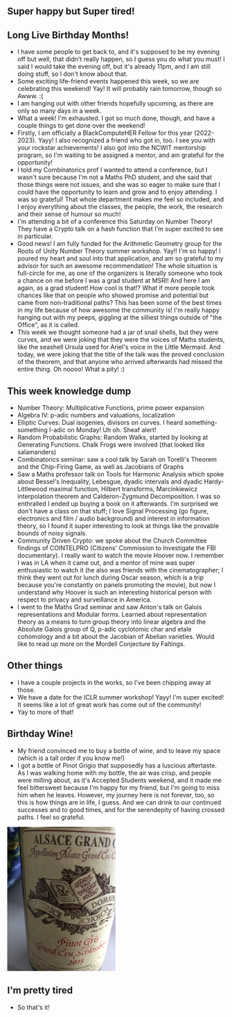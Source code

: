 ## Super happy but Super tired!

## Long Live Birthday Months!
- I have some people to get back to, and it's supposed to be my evening off but well, that didn't really happen,
so I guess you do what you must! I said I would take the evening off, but it's already 11pm, and I am still doing stuff, so I don't know about that.
- Some exciting life-friend events happened this week, so we are celebrating this weekend! Yay! It will probably rain tomorrow, though so Awww. :(
- I am hanging out with other friends hopefully upcoming, as there are only so many days in a week.
- What a week! I'm exhausted. I got so much done, though, and have a couple things to get done over the weekend!
- Firstly, I am officially a BlackComputeHER Fellow for this year (2022-2023). Yayy! I also recognized a friend who got in, too. I see you with your 
rockstar achievements! I also got into the NCWIT mentorship program, so I'm waiting to be assigned a mentor, and am grateful for the opportunity!
- I told my Combinatorics prof I wanted to attend a conference, but I wasn't sure because I'm not a Maths PhD student, and she said that those things
were not issues, and she was so eager to make sure that I could have the opportunity to learn and grow and to enjoy attending. I was so grateful!
That whole department makes me feel so included, and I enjoy everything about the classes, the people, the work, the research and their sense of humour
so much!
- I'm attending a bit of a conference this Saturday on Number Theory! They have a Crypto talk on a hash function that I'm super excited to see in particular.
- Good news! I am fully funded for the Arithmetic Geometry group for the Roots of Unity Number Theory summer workshop. Yay!! I'm so happy! I poured my
heart and soul into that application, and am so grateful to my advisor for such an awesome recommendation! The whole situation is full-circle for me,
as one of the organizers is literally someone who took a chance on me before I was a grad student at MSRI! And here I am again, as a grad student!
How cool is that!? What if more people took chances like that on people who showed promise and potential but came from non-traditional paths? This has
been some of the best times in my life because of how awesome the community is! I'm really happy hanging out with my peeps, giggling at the silliest things
outside of "the Office", as it is called.
- This week we thought someone had a jar of snail shells, but they were curves, and we were joking that they were the voices of Maths students, like the
seashell Ursula used for Ariel's voice in the Little Mermaid. And today, we were joking that the title of the talk was the proved conclusion of the theorem,
and that anyone who arrived afterwards had missed the entire thing. Oh noooo! What a pity! :)

## This week knowledge dump
- Number Theory: Multiplicative Functions, prime power expansion
- Algebra IV: p-adic numbers and valuations, localization
- Elliptic Curves: Dual isogenies, divisors on curves. I heard something-something l-adic on Monday! Uh oh. Sheaf alert!
- Random Probabilistic Graphs: Random Walks, started by looking at Generating Functions. Chalk Frogs were involved (that looked like
salamanders)
- Combinatorics seminar: saw a cool talk by Sarah on Torelli's Theorem and the Chip-Firing Game, as well as Jacobians of Graphs
- Saw a Maths professor talk on Tools for Harmonic Analysis which spoke about Bessel's Inequality, Lebesgue, dyadic intervals and dyadic
Hardy-Littlewood maximal function, Hilbert transforms, Marcinkiewicz interpolation theorem and Calderon-Zygmund Decomposition. I was so enthralled
I ended up buying a book on it afterwards. I'm surprised we don't have a class on that stuff; I love Signal Processing (go figure, electronics and 
film / audio background) and interest in information theory, so I found it super interesting to look at things like the provable bounds of noisy signals.
- Community Driven Crypto: we spoke about the Church Committee findings of COINTELPRO (Citizens' Commission to Investigate the FBI documentary). I really
want to watch the movie Hoover now. I remember I was in LA when it came out, and a mentor of mine was super enthusiastic to watch it (he also was friends
with the cinematographer; I think they went out for lunch during Oscar season, which is a trip because you're constantly on panels promoting the movie), but now I understand
why Hoover is such an interesting historical person with respect to privacy and surveillance in America.
- I went to the Maths Grad seminar and saw Anton's talk on Galois representations and Modular forms. Learned about representation theory as a means
to turn group theory into linear algebra and the Absolute Galois group of Q, p-adic cyclotomic char and etale cohomology and a bit about the Jacobian
of Abelian varieties. Would like to read up more on the Mordell Conjecture by Faltings.

## Other things
- I have a couple projects in the works, so I've been chipping away at those.
- We have a date for the ICLR summer workshop! Yayy! I'm super excited! It seems like a lot of great work has come out of the community!
- Yay to more of that!

## Birthday Wine!
- My friend convinced me to buy a bottle of wine, and to leave my space (which is a tall order if you know me!)
- I got a bottle of Pinot Grigio that supposedly has a luscious aftertaste. As I was walking home with my bottle, the air was crisp, and people were milling about, as it's Accepted Students weekend, and it made me feel bittersweet because 
I'm happy for my friend, but I'm going to miss him when he leaves. However, my journey here is not forever, too, so this is how things
are in life, I guess. And we can drink to our continued successes and to good times, and for the serendepity of having crossed paths. I
feel so grateful.

<img src="/images/birthdaywine22.png" width="250">

## I'm pretty tired
- So that's it!
